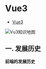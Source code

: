# Vue3

<!-- @import "[TOC]" {cmd="toc" depthFrom=1 depthTo=6 orderedList=false} -->

<!-- code_chunk_output -->

- [Vue3](#vue3)

<!-- /code_chunk_output -->

![Vu3知识地图](./image/vue3/Vue3知识地图.jpeg)

## 一. 发展历史

**前端的发展历史**
